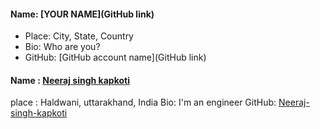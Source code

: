 
#### Name: [YOUR NAME](GitHub link)
- Place: City, State, Country
- Bio: Who are you?
- GitHub: [GitHub account name](GitHub link)


#### Name : [Neeraj singh kapkoti](https://github.com/neeraj-singh-kapkoti)
place : Haldwani, uttarakhand, India
Bio: I'm an engineer
GitHub: [Neeraj-singh-kapkoti](https://github.com/neeraj-singh-kapkoti) 

